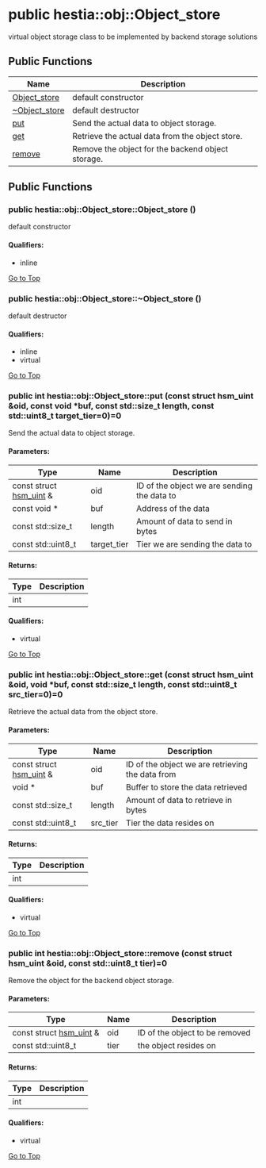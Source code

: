 # <a name='hestia-obj-Object_store' /> public hestia::obj::Object_store

virtual object storage class to be implemented by backend storage solutions 




## Public Functions
| Name | Description | 
| ---- | ---- |
| [Object_store](#hestia-obj-Object_store-Object_store) | default constructor  |
| [~Object_store](#hestia-obj-Object_store-~Object_store) | default destructor  |
| [put](#hestia-obj-Object_store-put) | Send the actual data to object storage.  |
| [get](#hestia-obj-Object_store-get) | Retrieve the actual data from the object store.  |
| [remove](#hestia-obj-Object_store-remove) | Remove the object for the backend object storage.  |



## Public Functions
### <a name='hestia-obj-Object_store-Object_store' /> public  hestia::obj::Object_store::Object_store ()

default constructor 








#### Qualifiers: 
* inline


[Go to Top](#hestia-obj-Object_store)

### <a name='hestia-obj-Object_store-~Object_store' /> public  hestia::obj::Object_store::~Object_store ()

default destructor 








#### Qualifiers: 
* inline
* virtual


[Go to Top](#hestia-obj-Object_store)

### <a name='hestia-obj-Object_store-put' /> public int hestia::obj::Object_store::put (const struct hsm_uint &oid, const void *buf, const std::size_t length, const std::uint8_t target_tier=0)=0

Send the actual data to object storage. 




#### Parameters: 
| Type | Name | Description | 
| ---- | ---- | ---- |
| const struct [hsm_uint][hestia-hsm_uint] & | oid | ID of the object we are sending the data to  |
| const void * | buf | Address of the data  |
| const std::size_t | length | Amount of data to send in bytes  |
| const std::uint8_t | target_tier | Tier we are sending the data to  |

#### Returns: 
| Type | Description | 
| ---- | ---- |
| int |  |












#### Qualifiers: 
* virtual


[Go to Top](#hestia-obj-Object_store)

### <a name='hestia-obj-Object_store-get' /> public int hestia::obj::Object_store::get (const struct hsm_uint &oid, void *buf, const std::size_t length, const std::uint8_t src_tier=0)=0

Retrieve the actual data from the object store. 




#### Parameters: 
| Type | Name | Description | 
| ---- | ---- | ---- |
| const struct [hsm_uint][hestia-hsm_uint] & | oid | ID of the object we are retrieving the data from  |
| void * | buf | Buffer to store the data retrieved  |
| const std::size_t | length | Amount of data to retrieve in bytes  |
| const std::uint8_t | src_tier | Tier the data resides on  |

#### Returns: 
| Type | Description | 
| ---- | ---- |
| int |  |












#### Qualifiers: 
* virtual


[Go to Top](#hestia-obj-Object_store)

### <a name='hestia-obj-Object_store-remove' /> public int hestia::obj::Object_store::remove (const struct hsm_uint &oid, const std::uint8_t tier)=0

Remove the object for the backend object storage. 




#### Parameters: 
| Type | Name | Description | 
| ---- | ---- | ---- |
| const struct [hsm_uint][hestia-hsm_uint] & | oid | ID of the object to be removed  |
| const std::uint8_t | tier | the object resides on  |

#### Returns: 
| Type | Description | 
| ---- | ---- |
| int |  |












#### Qualifiers: 
* virtual


[Go to Top](#hestia-obj-Object_store)

[hestia-hsm_uint]:./../hsm_uint.md#hestia-hsm_uint
